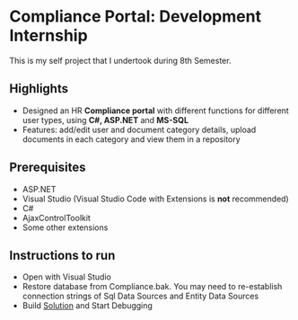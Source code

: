 # Compliance Portal: Development Internship
This is my self project that I undertook during 8th Semester.

## Highlights  
- Designed an HR **Compliance portal** with different functions for different user types, using **C#, ASP.NET** and **MS-SQL**  
- Features: add/edit user and document category details, upload documents in each category and view them in a repository  

## Prerequisites  
- ASP.NET  
- Visual Studio (Visual Studio Code with Extensions is **not** recommended)  
- C#  
- AjaxControlToolkit  
- Some other extensions  

## Instructions to run  
- Open with Visual Studio  
- Restore database from Compliance.bak. You may need to re-establish connection strings of Sql Data Sources and Entity Data Sources  
- Build [Solution](Occupancy/Occupancy.sln) and Start Debugging  
